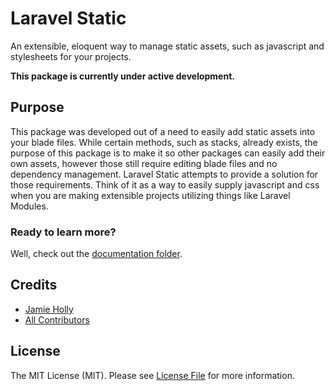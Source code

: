 # Laravel Static


An extensible, eloquent way to manage static assets, such as javascript and stylesheets for your projects.

**This package is currently under active development.**

## Purpose

This package was developed out of a need to easily add static assets into your
blade files. While certain methods, such as stacks, already exists, the purpose
of this package is to make it so other packages can easily add their own assets, however those still require editing blade files and no dependency management. Laravel Static attempts to provide a solution for those requirements. Think of it as a way to easily supply javascript and css when you are making extensible projects utilizing things like Laravel Modules.

### Ready to learn more?

Well, check out the  [documentation  folder](./docs/index.md).

## Credits

- [Jamie Holly](https://github.com/HollyIT)
- [All Contributors](../../contributors)

## License

The MIT License (MIT). Please see [License File](LICENSE.md) for more information.
